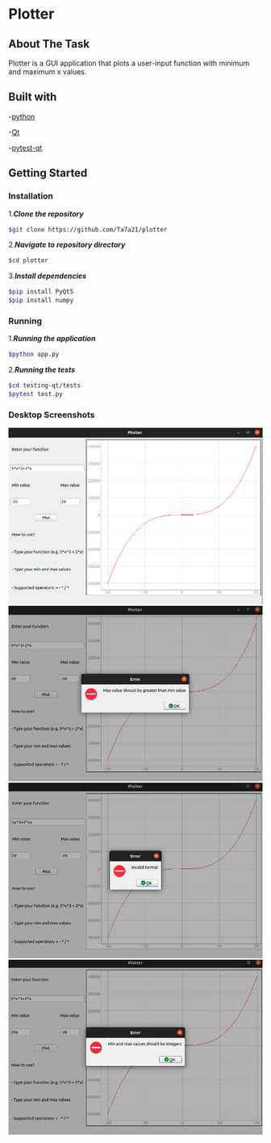 # Plotter

## About The Task

Plotter is a GUI application that plots a user-input function with minimum and maximum x values.

## Built with

-[python](https://www.python.org/)

-[Qt](https://doc.qt.io/qtforpython/)

-[pytest-qt](https://pytest-qt.readthedocs.io/en/latest/intro.html)

## Getting Started

### Installation

1.**_Clone the repository_**

```sh
$git clone https://github.com/Ta7a21/plotter
```

2.**_Navigate to repository directory_**

```sh
$cd plotter
```

3.**_Install dependencies_**

```sh
$pip install PyQt5
$pip install numpy
```

### Running

1.**_Running the application_**

```sh
$python app.py
```

2.**_Running the tests_**

```sh
$cd testing-qt/tests
$pytest test.py
```

### Desktop Screenshots
  
![image](./screenshots/1.png)
![image](./screenshots/2.png)
![image](./screenshots/3.png)
![image](./screenshots/4.png)
  